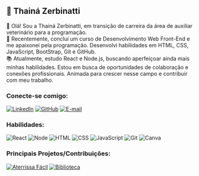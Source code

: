 ## 👩 Thainá Zerbinatti

📎 Olá! Sou a Thainá Zerbinatti, em transição de carreira da área de auxiliar veterinário para a programação. <br>
🚀 Recentemente, concluí um curso de Desenvolvimento Web Front-End e me apaixonei pela programação. Desenvolvi habilidades em HTML, CSS, JavaScript, BootStrap, Git e GitHub. <br>
📚 Atualmente, estudo React e Node.js, buscando aperfeiçoar ainda mais minhas habilidades. Estou em busca de oportunidades de colaboração e conexões profissionais. Animada para crescer nesse campo e contribuir com meu trabalho.

### Conecte-se comigo:
[![LinkedIn](https://img.shields.io/badge/Linkedin-161b22?style=for-the-badge&logo=linkedin&logoColor=blue)](https://www.linkedin.com/in/thain%C3%A1-zerbinatti-ramos-0a686b1b3/)
[![GitHub](https://img.shields.io/badge/GitHub-161b22?style=for-the-badge&logo=github&logoColor=FFF)](https://github.com/thaizerbinatti)
[![E-mail](https://img.shields.io/badge/Email-161b22?style=for-the-badge&logo=gmail)](mailto:thatazerb@gmail.com)

### Habilidades:
![React](https://img.shields.io/badge/React-161b22?style=for-the-badge&logo=react)
![Node](https://img.shields.io/badge/Node.js-161b22?style=for-the-badge&logo=nodedotjs)
![HTML](https://img.shields.io/badge/HTML-161b22?style=for-the-badge&logo=html5)
![CSS](https://img.shields.io/badge/CSS-161b22?style=for-the-badge&logo=css3&logoColor=%231572B6)
![JavaScript](https://img.shields.io/badge/JavaScript-161b22.svg?style=for-the-badge&logo=javascript)
![Git](https://img.shields.io/badge/Git-161b22.svg?style=for-the-badge&logo=git)
![Canva](https://img.shields.io/badge/Canva-161b22?style=for-the-badge&logo=canva)

### Principais Projetos/Contribuições:
[![Aterrissa Fácil](https://github-readme-stats.vercel.app/api/pin/?username=thaizerbinatti&repo=AterrissaFacil&bg_color=161b22&border_color=161b22&show_icons=true&icon_color=237e18&title_color=af3dac&text_color=FFF)](https://github.com/thaizerbinatti/AterrissaFacil)
[![Biblioteca](https://github-readme-stats.vercel.app/api/pin/?username=thaizerbinatti&repo=Projeto-Biblioteca-IOS&bg_color=161b22&border_color=161b22&show_icons=true&icon_color=237e18&title_color=af3dac&text_color=FFF)](https://github.com/thaizerbinatti/Projeto-Biblioteca-IOS)
